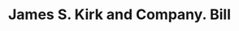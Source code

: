 ---
doi: 10.7916/D8SF4776
date_other: '1870'
date_other_textual: 1870-1879
form: printed ephemera
genre:
- Invoices
name:
- James S. Kirk and Company
object_in_context_url: https://biggert.cul.columbia.edu/items/view/ave_biggert_00207
subject_hierarchical_geographic:
- Chicago, Illinois, United States
subject_name:
- James S. Kirk and Company
title: James S. Kirk and Company. Bill
sort_title: James S. Kirk and Company. Bill
call_number: ave_biggert_00207
coordinates:
- 41.83694444444445,-87.68472222222222
pid: ave_biggert_00207
identifiers: ave_biggert_00207
thumbnail: false
permalink: /biggert/ave_biggert_00207/
layout: iiif-image-page
---